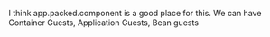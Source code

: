 I think app.packed.component is a good place for this.
We can have Container Guests, Application Guests, Bean guests